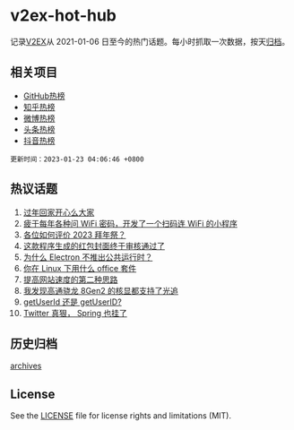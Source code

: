 # v2ex-hot-hub

 记录[V2EX](https://www.v2ex.com/)从 2021-01-06 日至今的热门话题。每小时抓取一次数据，按天[归档](archives)。
 
 ## 相关项目

- [GitHub热榜](https://github.com/lonnyzhang423/github-hot-hub)
- [知乎热榜](https://github.com/lonnyzhang423/zhihu-hot-hub)
- [微博热榜](https://github.com/lonnyzhang423/weibo-hot-hub)
- [头条热榜](https://github.com/lonnyzhang423/toutiao-hot-hub)
- [抖音热榜](https://github.com/lonnyzhang423/douyin-hot-hub)


 `更新时间：2023-01-23 04:06:46 +0800`

## 热议话题

1. [过年回家开心么大家](https://www.v2ex.com/t/910234)
1. [疲于每年各种问 WiFi 密码，开发了一个扫码连 WiFi 的小程序](https://www.v2ex.com/t/910232)
1. [各位如何评价 2023 拜年祭？](https://www.v2ex.com/t/910222)
1. [这款程序生成的红包封面终于审核通过了](https://www.v2ex.com/t/910245)
1. [为什么 Electron 不推出公共运行时？](https://www.v2ex.com/t/910242)
1. [你在 Linux 下用什么 office 套件](https://www.v2ex.com/t/910259)
1. [提高网站速度的第二种思路](https://www.v2ex.com/t/910229)
1. [我发现高通骁龙 8Gen2 的核显都支持了光追](https://www.v2ex.com/t/910225)
1. [getUserId 还是 getUserID?](https://www.v2ex.com/t/910246)
1. [Twitter 真狠， Spring 也挂了](https://www.v2ex.com/t/910247)

## 历史归档

[archives](archives)

## License

See the [LICENSE](LICENSE) file for license rights and limitations (MIT).
